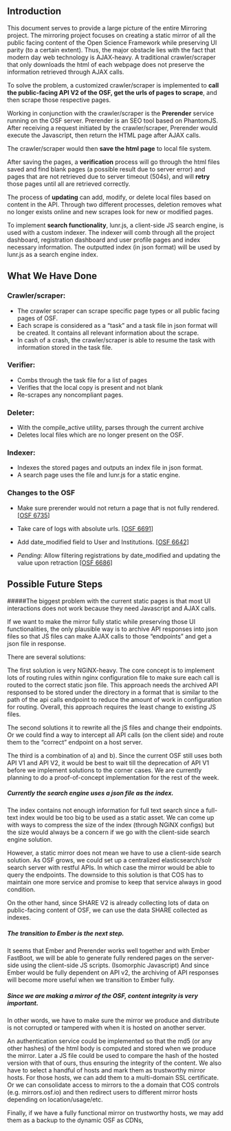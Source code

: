 ## Introduction
This document serves to provide a large picture of the entire Mirroring project. The mirroring project focuses on creating a static mirror of all the public facing content of the Open Science Framework while preserving UI parity (to a certain extent). Thus, the major obstacle lies with the fact that modern day web technology is AJAX-heavy. A traditional crawler/scraper that only downloads the html of each webpage does not preserve the information retrieved through AJAX calls.

To solve the problem, a customized crawler/scraper is implemented to **call the public-facing API V2 of the OSF, get the urls of pages to scrape**, and then scrape those respective pages. 

Working in conjunction with the crawler/scraper is the **Prerender** service running on the OSF server. Prerender is an SEO tool based on PhantomJS. After receiving a request initiated by the crawler/scraper, Prerender would execute the Javascript, then return the HTML page after AJAX calls. 

The crawler/scraper would then **save the html page** to local file system.

After saving the pages, a **verification** process will go through the html files saved and find blank pages (a possible result due to server error) and pages that are not retrieved due to server timeout (504s), and will **retry** those pages until all are retrieved correctly.

The process of **updating** can add, modify, or delete local files based on content in the API. Through two different processes, deletion removes what no longer exists online and new scrapes look for new or modified pages.

To implement **search functionality**, lunr.js, a client-side JS search engine, is used with a custom indexer. The indexer will comb through all the project dashboard, registration dashboard and user profile pages and index necessary information. The outputted index (in json format) will be used by lunr.js as a search engine index.


## What We Have Done

### Crawler/scraper:
- The crawler scraper can scrape specific page types or all public facing pages of OSF. 
- Each scrape is considered as a “task” and a task file in json format will be created. It contains all relevant information about the scrape. 
- In cash of a crash, the crawler/scraper is able to resume the task with information stored in the task file.
### Verifier: 
- Combs through the task file for a list of pages
- Verifies that the local copy is present and not blank
- Re-scrapes any noncompliant pages.
### Deleter: 
- With the compile_active utility, parses through the current archive
- Deletes local files which are no longer present on the OSF.
### Indexer: 
- Indexes the stored pages and outputs an index file in json format.
- A search page uses the file and lunr.js for a static engine.

### Changes to the OSF
- Make sure prerender would not return a page that is not fully rendered. [[OSF 6735]](https://openscience.atlassian.net/browse/OSF-6735)

- Take care of logs with absolute urls. [[OSF 6691]](https://openscience.atlassian.net/browse/OSF-6691)

- Add date_modified field to User and Institutions. [[OSF 6642]](https://openscience.atlassian.net/browse/OSF-6642)

- *Pending:* Allow filtering registrations by date_modified and updating the value upon retraction [[OSF 6686]](https://openscience.atlassian.net/browse/OSF-6686)

## Possible Future Steps

#####The biggest problem with the current static pages is that most UI interactions does not work because they need Javascript and AJAX calls. 

If we want to make the mirror fully static while preserving those UI functionalities, the only plausible way is to archive API responses into json files so that JS files can make AJAX calls to those “endpoints” and get a json file in response. 

There are several solutions:

The first solution is very NGiNX-heavy. The core concept is to implement lots of routing rules within nginx configuration file to make sure each call is routed to the correct static json file. This approach needs the archived API responsed to be stored under the directory in a format that is similar to the path of the api calls endpoint to reduce the amount of work in configuration for routing. Overall, this approach requires the least change to existing JS files.

The second solutions it to rewrite all the jS files and change their endpoints. Or we could find a way to intercept all API calls (on the client side) and route them to the “correct” endpoint on a host server.

The third is a combination of a) and b).
Since the current OSF still uses both API V1 and API V2, it would be best to wait till the deprecation of API V1 before we implement solutions to the corner cases. We are currently planning to do a proof-of-concept implementation for the rest of the week.

##### Currently the search engine uses a json file as the index. 
The index contains not enough information for full text search since a full-text index would be too big to be used as a static asset. We can come up with ways to compress the size of the index (through NGiNX configs) but the size would always be a concern if we go with the client-side search engine solution. 

However, a static mirror does not mean we have to use a client-side search solution. As OSF grows, we could set up a centralized elasticsearch/solr search server with restful APIs. In which case the mirror would be able to query the endpoints. The downside to this solution is that COS has to maintain one more service and promise to keep that service always in good condition.

On the other hand, since SHARE V2 is already collecting lots of data on public-facing content of OSF, we can use the data SHARE collected as indexes.

##### The transition to Ember is the next step. 
It seems that Ember and Prerender works well together and with Ember FastBoot, we will be able to generate fully rendered pages on the server-side using the client-side JS scripts. (Isomorphic Javascript) And since Ember would be fully dependent on API v2, the archiving of API responses will become more useful when we transition to Ember fully.

##### Since we are making a mirror of the OSF, **content integrity** is very important. 

In other words, we have to make sure the mirror we produce and distribute is not corrupted or tampered with when it is hosted on another server. 

An authentication service could be implemented so that the md5 (or any other hashes) of the html body is computed and stored when we produce the mirror. Later a JS file could be used to compare the hash of the hosted version with that of ours, thus ensuring the integrity of the content.
We also have to select a handful of hosts and mark them as trustworthy mirror hosts. For those hosts, we can add them to a multi-domain SSL certificate. Or we can consolidate access to mirrors to the a domain that COS controls (e.g. mirrors.osf.io) and then redirect users to different mirror hosts depending on location/usage/etc.

Finally, if we have a fully functional mirror on trustworthy hosts, we may add them as a backup to the dynamic OSF as CDNs,
